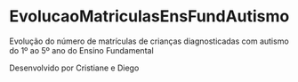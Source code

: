 # EvolucaoMatriculasEnsFundAutismo
Evolução do número de matrículas de crianças diagnosticadas com autismo do 1º ao 5º ano do Ensino Fundamental

Desenvolvido por Cristiane e Diego
